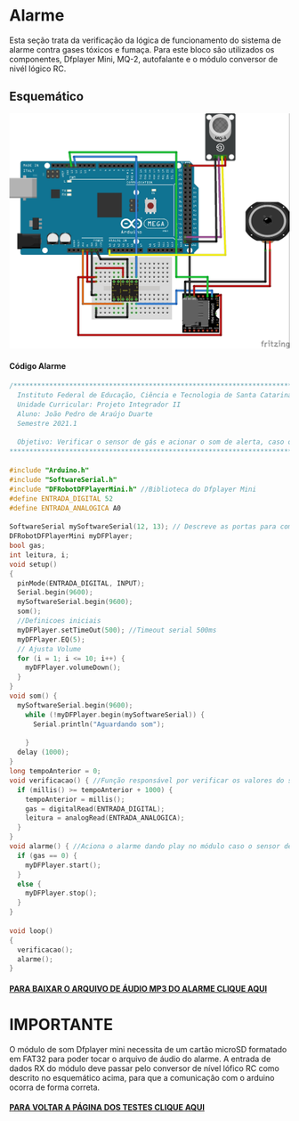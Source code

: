 # Alarme
Esta seção trata da verificação da lógica de funcionamento do sistema de alarme contra gases tóxicos e fumaça. Para este bloco são utilizados os componentes, Dfplayer Mini, MQ-2, autofalante e o módulo conversor de nivél lógico RC.


## Esquemático
![Alarme](./Imagens/Alarme.jpg) 

#### Código Alarme

~~~C++
/****************************************************************************************
  Instituto Federal de Educação, Ciência e Tecnologia de Santa Catarina-Campus Florianópolis
  Unidade Curricular: Projeto Integrador II
  Aluno: João Pedro de Araújo Duarte
  Semestre 2021.1

  Objetivo: Verificar o sensor de gás e acionar o som de alerta, caso o sensor de gás ative
****************************************************************************************/

#include "Arduino.h"
#include "SoftwareSerial.h"
#include "DFRobotDFPlayerMini.h" //Biblioteca do Dfplayer Mini
#define ENTRADA_DIGITAL 52
#define ENTRADA_ANALOGICA A0

SoftwareSerial mySoftwareSerial(12, 13); // Descreve as portas para comunicação serial entre o bluetooth e o arduino ordem RX, TX
DFRobotDFPlayerMini myDFPlayer;
bool gas;
int leitura, i;
void setup()
{
  pinMode(ENTRADA_DIGITAL, INPUT);
  Serial.begin(9600);
  mySoftwareSerial.begin(9600);
  som();
  //Definicoes iniciais
  myDFPlayer.setTimeOut(500); //Timeout serial 500ms
  myDFPlayer.EQ(5);
  // Ajusta Volume
  for (i = 1; i <= 10; i++) {
    myDFPlayer.volumeDown();
  }
}
void som() {
  mySoftwareSerial.begin(9600);
    while (!myDFPlayer.begin(mySoftwareSerial)) {
      Serial.println("Aguardando som");

    }
  delay (1000);
}
long tempoAnterior = 0;
void verificacao() { //Função responsável por verificar os valores do sensor de gás e fumaça
  if (millis() >= tempoAnterior + 1000) {
    tempoAnterior = millis();
    gas = digitalRead(ENTRADA_DIGITAL);
    leitura = analogRead(ENTRADA_ANALOGICA);
  }
}
void alarme() { //Aciona o alarme dando play no módulo caso o sensor de gás e fumaça ative
  if (gas == 0) {
    myDFPlayer.start();
  }
  else {
    myDFPlayer.stop();
  }
}

void loop()
{
  verificacao();
  alarme();
}
~~~
#### [PARA BAIXAR O ARQUIVO DE ÁUDIO MP3 DO ALARME CLIQUE AQUI](https://github.com/jaojao7/pi2_jpad/raw/main/Arquivos/alarme1.mp3)

# IMPORTANTE
O módulo de som Dfplayer mini necessita de um cartão microSD formatado em FAT32 para poder tocar o arquivo de áudio do alarme. A entrada de dados RX do módulo deve passar pelo conversor de nível lófico RC como descrito no esquemático acima, para que a comunicação com o arduino ocorra de forma  correta.



 #### [PARA VOLTAR A PÁGINA DOS TESTES CLIQUE AQUI](https://github.com/jaojao7/pi2_jpad/blob/main/testes.md)
